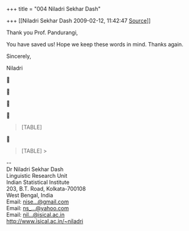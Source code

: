 +++
title = "004 Niladri Sekhar Dash"

+++
[[Niladri Sekhar Dash	2009-02-12, 11:42:47 [Source](https://groups.google.com/g/bvparishat/c/t0QXjL1uJ7Q)]]



Thank you Prof. Pandurangi,



You have saved us! Hope we keep these words in mind. Thanks again.



Sincerely,



Niladri

  
  










> [TABLE]



> [TABLE] >
>   
>   
>   

  
  
  
--  
Dr Niladri Sekhar Dash  
Linguistic Research Unit  
Indian Statistical Institute  
203, B.T. Road, Kolkata-700108  
West Bengal, India  
Email: [nise...@gmail.com]()  
Email: [ns\_...@yahoo.com]()  
Email: [nil...@isical.ac.in]()  
<http://www.isical.ac.in/~niladri>  

